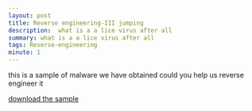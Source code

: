 ```yaml
---
layout: post
title: Reverse engineering-III jumping 
description:  what is a a lice virus after all 
summary: what is a a lice virus after all 
tags: Reverse-engineering 
minute: 1
---
```


this is a sample of malware we have obtained could you help us reverse engineer it 

[download the sample](https://pankace.github.io/violet-rabbit-v2/files/Reverse-engineering-III/malware.vbs)
